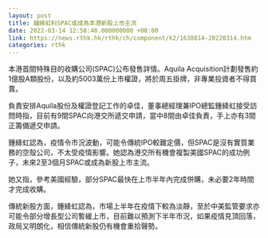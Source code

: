 ```yaml
---
layout: post
title: 鍾絳虹料SPAC或成為本港新股上市主流
date: 2022-03-14 12:58:48.000000000 +08:00
link: https://news.rthk.hk/rthk/ch/component/k2/1638814-20220314.htm
categories: rthk
---
```


本港首間特殊目的收購公司(SPAC)公布發售詳情。Aquila Acquisition計劃發售約1億股A類股份，以及約5003萬份上市權證，將於周五掛牌，非專業投資者不得買賣。

負責安排Aquila股份及權證登記工作的卓佳，董事總經理兼IPO總監鍾絳虹接受訪問時指，目前有9間SPAC向港交所遞交申請，當中8間由卓佳負責，手上亦有3間正籌備遞交申請。

鍾絳虹認為，疫情令市況波動，可能令傳統IPO較難定價，但SPAC是沒有實質業務的空殼公司，不太受疫情影響。她認為港交所有機會複製美國SPAC的成功例子，未來2至3個月SPAC或成為新股上市主流。

她又指，參考美國經驗，部分SPAC最快在上市半年內完成併購，未必要2年時間才完成收購。

傳統新股方面，鍾絳虹認為，市場上半年在疫情下較為淡靜，至於中美監管要求亦可能令部分增長型公司暫緩上市，目前難以預測下半年市況，如果疫情見頂回落，政局又明朗化，相信傳統新股仍有機會重拾聲勢。
